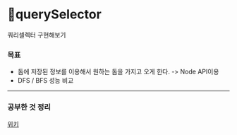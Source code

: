 # 🎯querySelector

쿼리셀렉터 구현해보기

### 목표

- 돔에 저장된 정보를 이용해서 원하는 돔을 가지고 오게 한다.
  -> Node API이용
- DFS / BFS 성능 비교

---

### 공부한 것 정리

[위키](https://github.com/mi-hye/query-selector/wiki/%EC%BF%BC%EB%A6%AC%EC%85%80%EB%A0%89%ED%84%B0)
